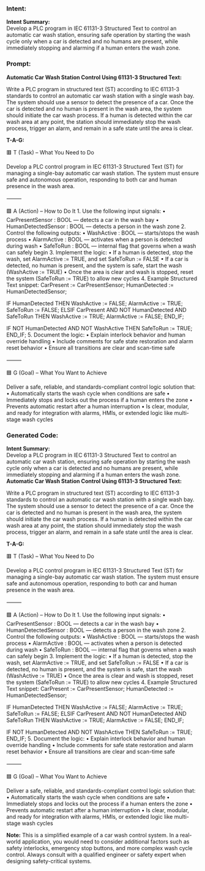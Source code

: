 ### Intent:
**Intent Summary:**  
Develop a PLC program in IEC 61131-3 Structured Text to control an automatic car wash station, ensuring safe operation by starting the wash cycle only when a car is detected and no humans are present, while immediately stopping and alarming if a human enters the wash zone.

### Prompt:
**Automatic Car Wash Station Control Using 61131-3 Structured Text:**

Write a PLC program in structured text (ST) according to IEC 61131-3 standards to control an automatic car wash station with a single wash bay. The system should use a sensor to detect the presence of a car. Once the car is detected and no human is present in the wash area, the system should initiate the car wash process. If a human is detected within the car wash area at any point, the station should immediately stop the wash process, trigger an alarm, and remain in a safe state until the area is clear.

**T-A-G:**

🟥 T (Task) – What You Need to Do

Develop a PLC control program in IEC 61131-3 Structured Text (ST) for managing a single-bay automatic car wash station. The system must ensure safe and autonomous operation, responding to both car and human presence in the wash area.

⸻

🟩 A (Action) – How to Do It
	1.	Use the following input signals:
	•	CarPresentSensor : BOOL — detects a car in the wash bay
	•	HumanDetectedSensor : BOOL — detects a person in the wash zone
	2.	Control the following outputs:
	•	WashActive : BOOL — starts/stops the wash process
	•	AlarmActive : BOOL — activates when a person is detected during wash
	•	SafeToRun : BOOL — internal flag that governs when a wash can safely begin
	3.	Implement the logic:
	•	If a human is detected, stop the wash, set AlarmActive := TRUE, and set SafeToRun := FALSE
	•	If a car is detected, no human is present, and the system is safe, start the wash (WashActive := TRUE)
	•	Once the area is clear and wash is stopped, reset the system (SafeToRun := TRUE) to allow new cycles
	4.	Example Structured Text snippet:
 CarPresent := CarPresentSensor;
HumanDetected := HumanDetectedSensor;

IF HumanDetected THEN
    WashActive := FALSE;
    AlarmActive := TRUE;
    SafeToRun := FALSE;
ELSIF CarPresent AND NOT HumanDetected AND SafeToRun THEN
    WashActive := TRUE;
    AlarmActive := FALSE;
END_IF;

IF NOT HumanDetected AND NOT WashActive THEN
    SafeToRun := TRUE;
END_IF;
5.	Document the logic:
	•	Explain interlock behavior and human override handling
	•	Include comments for safe state restoration and alarm reset behavior
	•	Ensure all transitions are clear and scan-time safe

⸻

🟦 G (Goal) – What You Want to Achieve

Deliver a safe, reliable, and standards-compliant control logic solution that:
	•	Automatically starts the wash cycle when conditions are safe
	•	Immediately stops and locks out the process if a human enters the zone
	•	Prevents automatic restart after a human interruption
	•	Is clear, modular, and ready for integration with alarms, HMIs, or extended logic like multi-stage wash cycles

### Generated Code:
**Intent Summary:**  
Develop a PLC program in IEC 61131-3 Structured Text to control an automatic car wash station, ensuring safe operation by starting the wash cycle only when a car is detected and no humans are present, while immediately stopping and alarming if a human enters the wash zone.
**Automatic Car Wash Station Control Using 61131-3 Structured Text:**

Write a PLC program in structured text (ST) according to IEC 61131-3 standards to control an automatic car wash station with a single wash bay. The system should use a sensor to detect the presence of a car. Once the car is detected and no human is present in the wash area, the system should initiate the car wash process. If a human is detected within the car wash area at any point, the station should immediately stop the wash process, trigger an alarm, and remain in a safe state until the area is clear.

**T-A-G:**

🟥 T (Task) – What You Need to Do

Develop a PLC control program in IEC 61131-3 Structured Text (ST) for managing a single-bay automatic car wash station. The system must ensure safe and autonomous operation, responding to both car and human presence in the wash area.

⸻

🟩 A (Action) – How to Do It
	1.	Use the following input signals:
	•	CarPresentSensor : BOOL — detects a car in the wash bay
	•	HumanDetectedSensor : BOOL — detects a person in the wash zone
	2.	Control the following outputs:
	•	WashActive : BOOL — starts/stops the wash process
	•	AlarmActive : BOOL — activates when a person is detected during wash
	•	SafeToRun : BOOL — internal flag that governs when a wash can safely begin
	3.	Implement the logic:
	•	If a human is detected, stop the wash, set AlarmActive := TRUE, and set SafeToRun := FALSE
	•	If a car is detected, no human is present, and the system is safe, start the wash (WashActive := TRUE)
	•	Once the area is clear and wash is stopped, reset the system (SafeToRun := TRUE) to allow new cycles
	4.	Example Structured Text snippet:
 CarPresent := CarPresentSensor;
HumanDetected := HumanDetectedSensor;

IF HumanDetected THEN
    WashActive := FALSE;
    AlarmActive := TRUE;
    SafeToRun := FALSE;
ELSIF CarPresent AND NOT HumanDetected AND SafeToRun THEN
    WashActive := TRUE;
    AlarmActive := FALSE;
END_IF;

IF NOT HumanDetected AND NOT WashActive THEN
    SafeToRun := TRUE;
END_IF;
5.	Document the logic:
	•	Explain interlock behavior and human override handling
	•	Include comments for safe state restoration and alarm reset behavior
	•	Ensure all transitions are clear and scan-time safe

⸻

🟦 G (Goal) – What You Want to Achieve

Deliver a safe, reliable, and standards-compliant control logic solution that:
	•	Automatically starts the wash cycle when conditions are safe
	•	Immediately stops and locks out the process if a human enters the zone
	•	Prevents automatic restart after a human interruption
	•	Is clear, modular, and ready for integration with alarms, HMIs, or extended logic like multi-stage wash cycles

**Note:** This is a simplified example of a car wash control system. In a real-world application, you would need to consider additional factors such as safety interlocks, emergency stop buttons, and more complex wash cycle control. Always consult with a qualified engineer or safety expert when designing safety-critical systems.
